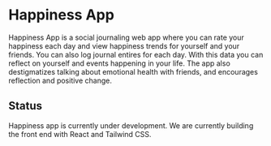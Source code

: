 # Happiness App
Happiness App is a social journaling web app where you can rate your happiness each day and view happiness trends for yourself and your friends. You can also log journal entires for each day. With this data you can reflect on yourself and events happening in your life. The app also destigmatizes talking about emotional health with friends, and encourages reflection and positive change.

## Status
Happiness app is currently under development. We are currently building the front end with React and Tailwind CSS.

